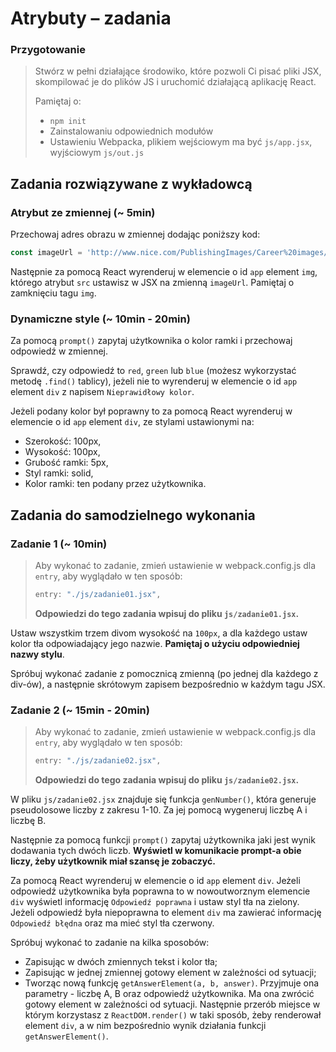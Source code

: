 # Atrybuty &ndash; zadania

### Przygotowanie

> Stwórz w pełni działające środowiko, które pozwoli Ci pisać pliki JSX, skompilować je do plików JS i uruchomić działającą aplikację React.
> 
> Pamiętaj o:
> - ```npm init```
> - Zainstalowaniu odpowiednich modułów
> - Ustawieniu Webpacka, plikiem wejściowym ma być `js/app.jsx`, wyjściowym `js/out.js`

## Zadania rozwiązywane z wykładowcą

### Atrybut ze zmiennej  (~ 5min)

Przechowaj adres obrazu w zmiennej dodając poniższy kod:
 
 ```JavaScript
 const imageUrl = 'http://www.nice.com/PublishingImages/Career%20images/J---HR_Page-4st-strip-green-hair%20(2).png';
```

Następnie za pomocą React wyrenderuj w elemencie o id ```app``` element ```img```, którego atrybut ```src``` ustawisz w JSX na zmienną ```imageUrl```. Pamiętaj o zamknięciu tagu ```img```.

### Dynamiczne style  (~ 10min - 20min)

Za pomocą ```prompt()``` zapytaj użytkownika o kolor ramki i przechowaj odpowiedź w zmiennej.

Sprawdź, czy odpowiedź to `red`, `green` lub `blue` (możesz wykorzystać metodę ```.find()``` tablicy), jeżeli nie to wyrenderuj w elemencie o id ```app``` element ```div``` z napisem `Nieprawidłowy kolor`.

Jeżeli podany kolor był poprawny to za pomocą React wyrenderuj w elemencie o id ```app``` element ```div```, ze stylami ustawionymi na:
- Szerokość: 100px,
- Wysokość: 100px,
- Grubość ramki: 5px,
- Styl ramki: solid,
- Kolor ramki: ten podany przez użytkownika.

## Zadania do samodzielnego wykonania

### Zadanie 1 (~ 10min)

> Aby wykonać to zadanie, zmień ustawienie w webpack.config.js dla ```entry```, aby wyglądało w ten sposób:
> ```JavaScript
> entry: "./js/zadanie01.jsx",
> ```
> **Odpowiedzi do tego zadania wpisuj do pliku ```js/zadanie01.jsx```.**

Ustaw wszystkim trzem divom wysokość na ```100px```, a dla każdego ustaw kolor tła odpowiadający jego nazwie. **Pamiętaj o użyciu odpowiedniej nazwy stylu**.
 
Spróbuj wykonać zadanie z pomocznicą zmienną (po jednej dla każdego z div-ów), a następnie skrótowym zapisem bezpośrednio w każdym tagu JSX.

### Zadanie 2 (~ 15min - 20min)

> Aby wykonać to zadanie, zmień ustawienie w webpack.config.js dla ```entry```, aby wyglądało w ten sposób:
> ```JavaScript
> entry: "./js/zadanie02.jsx",
> ```
> **Odpowiedzi do tego zadania wpisuj do pliku ```js/zadanie02.jsx```.**

W pliku ```js/zadanie02.jsx``` znajduje się funkcja ```genNumber()```, która generuje pseudolosowe liczby z zakresu 1-10. Za jej pomocą wygeneruj liczbę A i liczbę B.

Następnie za pomocą funkcji ```prompt()``` zapytaj użytkownika jaki jest wynik dodawania tych dwóch liczb. **Wyświetl w komunikacie prompt-a obie liczy, żeby użytkownik miał szansę je zobaczyć.**

Za pomocą React wyrenderuj w elemencie o id ```app``` element ```div```. Jeżeli odpowiedź użytkownika była poprawna to w nowoutworznym elemencie ```div``` wyświetl informację `Odpowiedź poprawna` i ustaw styl tła na zielony. Jeżeli odpowiedź była niepoprawna to element ```div``` ma zawierać informację `Odpowiedź błędna` oraz ma mieć styl tła czerwony.

 Spróbuj wykonać to zadanie na kilka sposobów:
 - Zapisując w dwóch zmiennych tekst i kolor tła;
 - Zapisując w jednej zmiennej gotowy element w zależności od sytuacji;
 - Tworząc nową funkcję ```getAnswerElement(a, b, answer)```. Przyjmuje ona parametry - liczbę A, B oraz odpowiedź użytkownika. Ma ona zwrócić gotowy element w zależności od sytuacji. Następnie przerób miejsce w którym korzystasz z ```ReactDOM.render()``` w taki sposób, żeby renderował element ```div```, a w nim bezpośrednio wynik działania funkcji ```getAnswerElement()```.